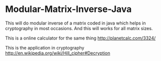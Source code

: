Modular-Matrix-Inverse-Java
===========================

This will do modular inverse of a matrix coded in java which helps in cryptography in most occasions. And this will works for all matrix sizes.

This is a online calculator for the same thing
http://planetcalc.com/3324/

This is the application in cryptography
http://en.wikipedia.org/wiki/Hill_cipher#Decryption
